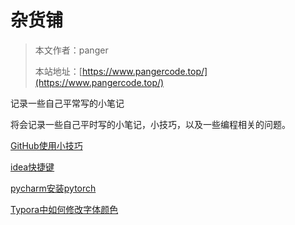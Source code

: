 # 杂货铺

> 本文作者：panger
>
> 本站地址：[https://www.pangercode.top/](https://www.pangercode.top/)

记录一些自己平常写的小笔记

将会记录一些自己平时写的小笔记，小技巧，以及一些编程相关的问题。

[GitHub使用小技巧](GitHub使用小技巧.md)

[idea快捷键](idea快捷键.md)

[pycharm安装pytorch](pycharm安装pytorch.md)

[Typora中如何修改字体颜色](Typora中如何修改字体颜色.md)







